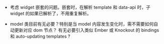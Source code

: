 

 - 考虑 widget 嵌套的问题。嵌套时，在解析 template 和 data-api 时，子 widget
   的如果已解析了，不用重复解析。

 - model 类目前有无必要？特别是当 model 内容发生变化时，需不需要如何自动更新对应 dom 节点？
   有无必要引入类似 Ember 或 Knockout 的 bindings 和 auto-updating templates ?
